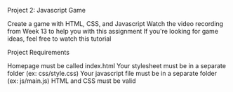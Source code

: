 Project 2: Javascript Game


Create a game with HTML, CSS, and Javascript
Watch the video recording from Week 13 to help you with this assignment
If you're looking for game ideas, feel free to watch this tutorial


Project Requirements


Homepage must be called index.html
Your stylesheet must be in a separate folder (ex: css/style.css)
Your javascript file must be in a separate folder (ex: js/main.js)
HTML and CSS must be valid

